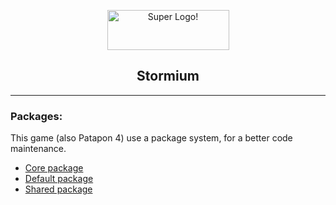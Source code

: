 
<html>
    <p align="center">
    <img src="https://orig00.deviantart.net/0b8f/f/2018/107/0/d/logostormiumlongsmall_by_guerro323-dc92v5s.png" alt="Super Logo!" width="195" height="64" />
    </p>
    <h2 align="center">
    Stormium
    </h2>
</html>

___
### Packages:
This game (also Patapon 4) use a package system, for a better code maintenance.

-   [Core package](GameClient/Packages/pack.st.core)
-   [Default package](GameClient/Packages/pack.st.default)
-   [Shared package](GameClient/Packages/pack.guerro.shared)